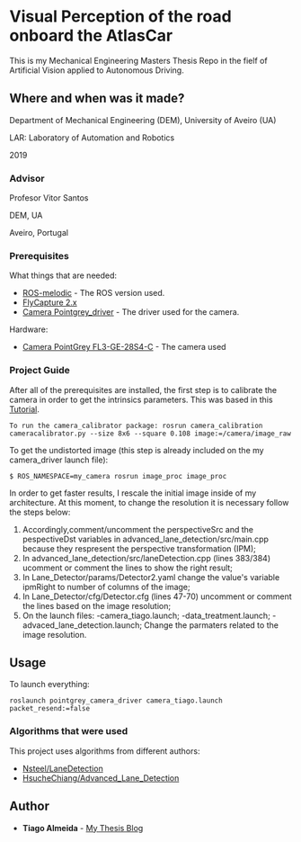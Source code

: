 # Visual Perception of the road onboard the AtlasCar

This is my Mechanical Engineering Masters Thesis Repo in the fielf of Artificial Vision applied to Autonomous Driving.

## Where and when was it made?

Department of Mechanical Engineering (DEM), University of Aveiro (UA)

LAR: Laboratory of Automation and Robotics

2019

### Advisor

Profesor Vitor Santos

DEM, UA

Aveiro, Portugal

### Prerequisites

What things that are needed:

* [ROS-melodic](http://wiki.ros.org/melodic/Installation/Ubuntu) - The ROS version used.
* [FlyCapture 2.x](https://www.ptgrey.com/support/downloads)
* [Camera Pointgrey_driver](https://github.com/ros-drivers/pointgrey_camera_driver) - The driver used for the camera. 

Hardware:
* [Camera PointGrey FL3-GE-28S4-C](https://www.ptgrey.com/support/downloads/10119/) - The camera used


### Project Guide

After all of the prerequisites are installed, the first step is to calibrate the camera in order to get the intrinsics parameters. This was based in this [Tutorial](http://wiki.ros.org/camera_calibration).

```
To run the camera_calibrator package: rosrun camera_calibration cameracalibrator.py --size 8x6 --square 0.108 image:=/camera/image_raw
```

To get the undistorted image (this step is already included on the my camera_driver launch file):

```
$ ROS_NAMESPACE=my_camera rosrun image_proc image_proc
```
In order to get faster results, I rescale the initial image inside of my architecture. At this moment, to change the resolution it is necessary follow the steps below:
1) Accordingly,comment/uncomment the perspectiveSrc and the pespectiveDst variables in advanced_lane_detection/src/main.cpp because they respresent the perspective transformation (IPM);
2) In advanced_lane_detection/src/laneDetection.cpp (lines 383/384) ucomment or comment the lines to show the right result;
3) In Lane_Detector/params/Detector2.yaml change the value's variable ipmRight to number of columns of the image;
4) In Lane_Detector/cfg/Detector.cfg (lines 47-70) uncomment or comment the lines based on the image resolution;
5) On the launch files:
    -camera_tiago.launch;
    -data_treatment.launch;
    -advaced_lane_detection.launch;
    Change the parmaters related to the image resolution.


## Usage

To launch everything:

```
roslaunch pointgrey_camera_driver camera_tiago.launch packet_resend:=false
```

### Algorithms that were used

This project uses algorithms from different authors:
 * [Nsteel/LaneDetection](https://github.com/Nsteel/Lane_Detector)
 * [HsucheChiang/Advanced_Lane_Detection](https://github.com/HsucheChiang/Advanced_Lane_Detection)


## Author

* **Tiago Almeida** - [My Thesis Blog](https://tmralmeida.github.io/thesis_blog/)

